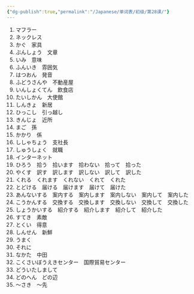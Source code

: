 ```yaml
---
{"dg-publish":true,"permalink":"/Japanese/单词表/初级/第28课/"}
---
```


1. マフラー
2. ネックレス
3. かぐ　家具
4. ぶんしょう　文章
5. いみ　意味
6. ふんいき　雰囲気
7. はつおん　発音
8. ふどうさんや　不動産屋
9. いんしょくてん　飲食店
10. たいしかん　大使館
11. しんきょ　新居
12. ひっこし　引っ越し
13. きんじょ　近所
14. まご　孫
15. かかり　係
16. ししゃちょう　支社長
17. しゅうしょく　就職
18. インターネット
19. ひろう　拾う　拾います　拾わない　拾って　拾った
20. やくす　訳す　訳します　訳しない　訳して　訳した
21. くれる　くれます　くれない　くれて　くれた
22. とどける　届ける　届けます　届けて　届けた
23. あんないする　案内する　案内します　案内しない　案内して　案内した
24. こうかんする　交換する　交換します　交換しない　交換して　交換した
25. しょうかいする　紹介する　紹介します　紹介して　紹介した
26. すてき　素敵
27. とくい　得意
28. しんせん　新鮮
29. うまく
30. それに
31. なかた　中田
32. こくさいぼうえきセンター　国際貿易センター
33. どういたしまして
34. どのへん　どの辺
35. ～さき　～先